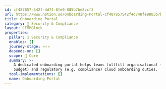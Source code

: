 ```yaml
---
id: cf487857-542f-4d74-8fe9-885b7be8ccf3
url: https://www.notion.so/Onboarding-Portal-cf487857542f4d748fe9885b7be8ccf3
title: Onboarding Portal
category: 🔖 Security & Compliance
layout: CFMMBlock
properties:
  pillar: 🔖 Security & Compliance
  enables: []
  journey-stage: ⭐️⭐️⭐️
  depends-on: []
  scope: 🏢 Core
  summary: >-
    A dedicated onboarding portal helps teams fullfill organisational (e.g.
    budget) and regulatory (e.g. compliance) cloud onboarding duties.
  tool-implementations: []
  name: Onboarding Portal
---
```


